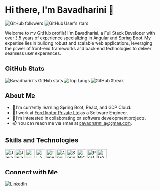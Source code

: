 # Hi there, I'm Bavadharini 👋 

![GitHub followers](https://img.shields.io/github/followers/bavadharini1610?style=social) 
![GitHub User's stars](https://img.shields.io/github/stars/bavadharini1610?style=social) 

Welcome to my GitHub profile! I'm Bavadharini, a Full Stack Developer with over 2.5 years of experience specializing in Angular and Spring Boot. My expertise lies in building robust and scalable web applications, leveraging the power of front-end frameworks and back-end technologies to deliver seamless user experiences. 

## GitHub Stats 

![Bavadharini's GitHub stats](https://github-readme-stats.vercel.app/api?username=bavadharini1610&show_icons=true&theme=radical) 
![Top Langs](https://github-readme-stats.vercel.app/api/top-langs/?username=bavadharini1610&layout=compact&theme=radical) 
![GitHub Streak](https://streak-stats.demolab.com?user=bavadharini1610&theme=radical) 

## About Me 

- 🌱 I’m currently learning Spring Boot, React, and GCP Cloud.
- 💼 I work at [Ford Motor Private Ltd](https://www.ford.com/) as a Software Engineer.
- 👯 I’m interested in collaborating on software development projects.
- 📫 You can reach me via email at [bavadharini.a@gmail.com](mailto:bavadharini.a@gmail.com).

## Skills and Technologies 

[<img src="https://img.shields.io/badge/Java-ED8B00?style=for-the-badge&logo=java&logoColor=white" alt="Java" height="30">](https://www.java.com) 
[<img src="https://img.shields.io/badge/JavaScript-F7DF1E?style=for-the-badge&logo=javascript&logoColor=black" alt="JavaScript" height="30">](https://www.javascript.com) 
[<img src="https://img.shields.io/badge/HTML5-E34F26?style=for-the-badge&logo=html5&logoColor=white" alt="HTML5" height="30">](https://developer.mozilla.org/en-US/docs/Web/Guide/HTML/HTML5) 
[<img src="https://img.shields.io/badge/CSS3-1572B6?style=for-the-badge&logo=css3&logoColor=white" alt="CSS3" height="30">](https://developer.mozilla.org/en-US/docs/Web/CSS) 
[<img src="https://img.shields.io/badge/TypeScript-007ACC?style=for-the-badge&logo=typescript&logoColor=white" alt="TypeScript" height="30">](https://www.typescriptlang.org) 
[<img src="https://img.shields.io/badge/Angular-DD0031?style=for-the-badge&logo=angular&logoColor=white" alt="Angular" height="30">](https://angular.io) 
[<img src="https://img.shields.io/badge/Spring%20Boot-6DB33F?style=for-the-badge&logo=spring-boot&logoColor=white" alt="Spring Boot" height="30">](https://spring.io/projects/spring-boot) 
[<img src="https://img.shields.io/badge/Microsoft%20SQL%20Server-CC2927?style=for-the-badge&logo=microsoft-sql-server&logoColor=white" alt="Microsoft SQL Server" height="30">](https://www.microsoft.com/en-us/sql-server) 
[<img src="https://img.shields.io/badge/PostgreSQL-336791?style=for-the-badge&logo=postgresql&logoColor=white" alt="PostgreSQL" height="30">](https://www.postgresql.org) 
[<img src="https://img.shields.io/badge/Google%20Cloud-4285F4?style=for-the-badge&logo=google-cloud&logoColor=white" alt="Google Cloud" height="30">](https://cloud.google.com) 

## Connect with Me 

[![LinkedIn](https://img.shields.io/badge/LinkedIn-0077B5?style=for-the-badge&logo=linkedin&logoColor=white)](https://www.linkedin.com/in/bavadharini-ashok-kumar/)
